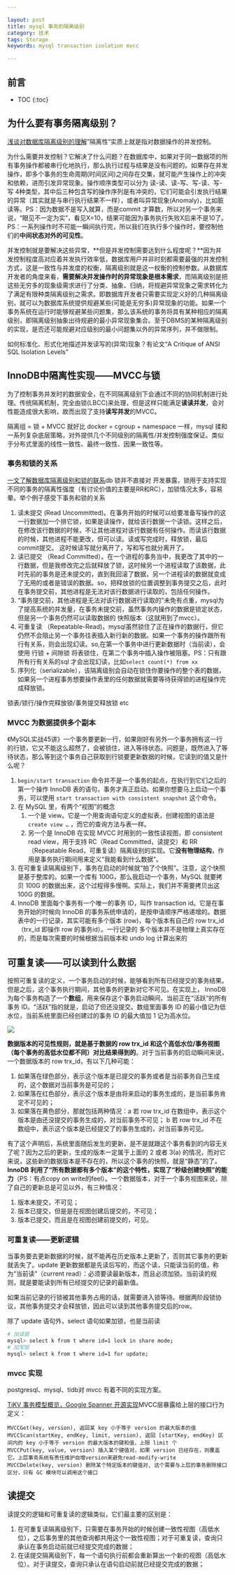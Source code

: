 ```yaml
---

layout: post
title: mysql 事务的隔离级别
category: 技术
tags: Storage
keywords: mysql transaction isolation mvcc

---
```


## 前言

* TOC
{:toc}

## 为什么要有事务隔离级别？

[浅谈对数据库隔离级别的理解](https://zhuanlan.zhihu.com/p/107659876)”隔离性”实质上就是指对数据操作的并发控制。

为什么需要并发控制？它解决了什么问题？在数据库中，如果对于同一数据项的所有事务操作都被串行化地执行，那么执行过程与结果是没有问题的。如果存在并发操作，即多个事务的生命周期(时间区间)之间存在交集，就可能产生操作上的冲突和依赖，进而引发异常现象。操作顺序类型可以分为 读-读、读-写、写-读、写-写 4种类型，其中后三种包含写的操作序列是有冲突的，它们可能会引发执行结果的异常（其实就是与串行执行结果不一样），或者叫异常现象(Anomaly)，比如脏读等。PS：因为数据不是写入就算，而是commit 才算数，所以对另一个事务来说，“眼见不一定为实”，看见X=10，结果可能因为事务执行失败X后来不是10了。PS：一系列操作时不可能一瞬间执行完，所以我们在执行多个操作时，要控制他们的**中间状态对外的可见性**。

并发控制就是要解决这些异常，**但是并发控制需要达到什么程度呢？**因为并发控制程度高对应着并发执行效率低，数据库用户并非时刻都需要最强的并发控制方式，这是一致性与并发度的权衡，隔离级别就是这一权衡的控制参数。从数据库开发者的角度来看，**需要解决并发操作时的异常现象是根本需求**，而隔离级别是把这些无穷多的现象级需求进行了分类、抽象、归纳，将规避异常现象之需求转化为了满足有限种类隔离级别之需求。即数据库开发者只需要实现定义好的几种隔离级别，就可以为数据库系统提供规避某些(可能是无穷多)异常现象的功能。如果一个事务系统在运行时能够规避某些问题集，那么该系统的事务将具有某种相应的隔离级别，即隔离级别抽象出待规避的最小异常现象集合。至于DBMS的某种隔离级别的实现，是否还可能规避对应级别的最小问题集以外的异常序列，并不做限制。

如何标准化、形式化地描述并发读写的(异常)现象？有论文“A Critique of ANSI SQL Isolation Levels” 

## InnoDB中隔离性实现——MVCC与锁
	
为了控制事务并发时的数据安全，在不同隔离级别下会通过不同的协同机制进行处理。传统隔离机制，完全由锁(LBCC)来处理，但是这样只能满足**读读并发**，会对性能造成很大影响，故而出现了支持**读写并发**的MVCC。

隔离组 = 锁 + MVCC 就好比 docker = cgroup + namespace 一样，mysql 揉和一系列复杂底层策略，对外提供几个不同级别的隔离性/并发控制强度保证。类似于分布式里面的线性一致性、最终一致性、因果一致性等。

### 事务和锁的关系

[一文了解数据库隔离级别和锁的联系](https://mp.weixin.qq.com/s/O1oi4ZxeWzWTQVipxdiH6g)db 锁并不直接对 开发暴露，锁用于支持实现不同的事务的隔离性强度（有讨论价值的主要是RR和RC），加锁情况太多，容易晕。举个例子感受下事务和锁的关系
1. 读未提交 (Read Uncommitted)。在事务开始的时候可以给要准备写操作的这一行数据加一个排它锁，如果是读操作，就给该行数据一个读锁。这样之后，在修改该行数据的时候，不让其他进程对该行数据有任何操作。而读该行数据的时候，其他进程不能更改，但可以读。读或写完成时，释放锁，最后commit提交。 这时候读写就分离开了，写和写也就分离开了。
2. 读已提交 （Read Committed）。在一个进程的事务当中，我更改了其中的一行数据，但是我修改完之后就释放了锁，这时候另一个进程读取了该数据，此时先前的事务是还未提交的，直到我回滚了数据，另一个进程读的数据就变成了无用的或者是错误的数据。so，把释放锁的位置调整到事务提交之后，此时在事务提交前，其他进程是无法对该行数据进行读取的，包括任何操作。
3. “事务提交前，其他进程是无法对该行数据进行读取的”未免有点重，mysql为了提高系统的并发量，在事务未提交前，虽然事务内操作的数据是锁定状态，但是另一个事务仍然可以读取数据的 快照版本（这就用到了mvcc）。
4. 可重复读 （Repeatable-Read)。mysql虽然锁住了正在操作的数据行，但它仍然不会阻止另一个事务往表插入新行新的数据。如果一个事务的操作跟所有行有关系，则会出现幻读。so,在第一个事务中进行更新数据时（当前读），会使用 行锁 + 间隙锁 将表锁住，在第二个事务中插入操作被阻塞。PS：只有跟所有行有关系的sql 才会出现幻读，比如`select count(*) from xx`
5. 序列化（serializable），该隔离级别会自动在锁住你要操作的整个表的数据，如果另一个进程事务想要操作表里的任何数据就需要等待获得锁的进程操作完成释放锁。

锁表/锁行/操作完释放锁/事务提交释放锁 etc

### MVCC 为数据提供多个副本

《MySQL实战45讲》一个事务要更新一行，如果刚好有另外一个事务拥有这一行的行锁，它又不能这么超然了，会被锁住，进入等待状态。问题是，既然进入了等待状态，那么等到这个事务自己获取到行锁要更新数据的时候，它读到的值又是什么呢？

1. `begin/start transaction` 命令并不是一个事务的起点，在执行到它们之后的第一个操作 InnoDB 表的语句，事务才真正启动。如果你想要马上启动一个事务，可以使用 `start transaction with consistent snapshot` 这个命令。
2. 在 MySQL 里，有两个“视图”的概念
    1. 一个是 view。它是一个用查询语句定义的虚拟表，创建视图的语法是 `create view …` ，而它的查询方法与表一样。
    2. 另一个是 InnoDB 在实现 MVCC 时用到的一致性读视图，即 consistent read view，用于支持 RC（Read Committed，读提交）和 RR（Repeatable Read，可重复读）隔离级别的实现。它**没有物理结构**，作用是事务执行期间用来定义“我能看到什么数据”。
3. 在可重复读隔离级别下，事务在启动的时候就“拍了个快照”。注意，这个快照是基于整库的。如果一个库有 100G，那么我启动一个事务，MySQL 就要拷贝 100G 的数据出来，这个过程得多慢啊。实际上，我们并不需要拷贝出这 100G 的数据。
4. InnoDB 里面每个事务有一个唯一的事务 ID，叫作 transaction id。它是在事务开始的时候向 InnoDB 的事务系统申请的，是按申请顺序严格递增的。数据表中的一行记录，其实可能有多个版本 (row)，每个版本有自己的 row trx_id（trx_id 即操作 row 的事务id）。一行记录的 多个版本并不是物理上真实存在的，而是每次需要的时候根据当前版本和 undo log 计算出来的

## 可重复读——可以读到什么数据

按照可重复读的定义，一个事务启动的时候，能够看到所有已经提交的事务结果。但是之后，这个事务执行期间，其他事务的更新对它不可见。在实现上， InnoDB 为每个事务构造了一个**数组**，用来保存这个事务启动瞬间，当前正在“活跃”的所有事务 ID。“活跃”指的就是，启动了但还没提交。数组里面事务 ID 的最小值记为低水位，当前系统里面已经创建过的事务 ID 的最大值加 1 记为高水位。

![](/public/upload/storage/storage_water_level.png)

**数据版本的可见性规则，就是基于数据的 row trx_id 和这个高低水位/事务视图（每个事务的高低水位都不同）对比结果得到的**。对于当前事务的启动瞬间来说，一个数据版本的 row trx_id，有以下几种可能：
1. 如果落在绿色部分，表示这个版本是已提交的事务或者是当前事务自己生成的，这个数据对当前事务是可见的；
2. 如果落在红色部分，表示这个版本是由将来启动的事务生成的，是当前事务肯定不可见的；
3. 如果落在黄色部分，那就包括两种情况：a 若 row trx_id 在数组中，表示这个版本是由还没提交的事务生成的，对当前事务不可见； b 若 row trx_id 不在数组中，表示这个版本是已经提交了的事务生成的，对当前事务可见。

有了这个声明后，系统里面随后发生的更新，是不是就跟这个事务看到的内容无关了呢？因为之后的更新，生成的版本一定属于上面的 2 或者 3(a) 的情况，而对它来说，这些新的数据版本是不存在的，所以这个事务的快照，就是“静态”的了。**InnoDB 利用了“所有数据都有多个版本”的这个特性，实现了“秒级创建快照”的能力**（PS：有点copy on write的feel）。一个数据版本，对于一个事务视图来说，除了自己的更新总是可见以外，有三种情况：
1. 版本未提交，不可见；
2. 版本已提交，但是是在视图创建后提交的，不可见；
3. 版本已提交，而且是在视图创建前提交的，可见。

### 可重复读——更新逻辑

当事务要去更新数据的时候，就不能再在历史版本上更新了，否则其它事务的更新就丢失了。update 更新数据都是先读后写的，而这个读，只能读当前的值，称为“当前读”（current read）：必须要读最新版本，而且必须加锁。当前读的规则，就是要能读到所有已经提交的记录的最新值。

如果当前记录的行锁被其他事务占用的话，就需要进入锁等待。根据两阶段锁协议，其他事务提交才会释放锁，因此可以读到其他事务提交后的row。

除了 update 语句外，select 语句如果加锁，也是当前读

```sh
# 加读锁
mysql> select k from t where id=1 lock in share mode;
# 加写锁
mysql> select k from t where id=1 for update;
```
### mvcc 实现

postgresql、mysql、tidb对 mvcc 有着不同的实现方案。

[TiKV 事务模型概览，Google Spanner 开源实现](https://pingcap.com/blog-cn/tidb-transaction-model/)MVCC层暴露给上层的接口行为定义：

    MVCCGet(key, version), 返回某 key 小于等于 version 的最大版本的值
    MVCCScan(startKey, endKey, limit, version), 返回 [startKey, endKey) 区间内的 key 小于等于 version 的最大版本的键和值，上限 limit 个
    MVCCPut(key, value, version) 插入某个键值对，如果 version 已经存在，则覆盖它。上层事务系统有责任维护自增version来避免read-modify-write
    MVCCDelete(key, version) 删除某个特定版本的键值对, 这个需要与上层的事务删除接口区分，只有 GC 模块可以调用这个接口

## 读提交

读提交的逻辑和可重复读的逻辑类似，它们最主要的区别是：
1. 在可重复读隔离级别下，只需要在事务开始的时候创建一致性视图（高低水位），之后事务里的其他查询都共用这个一致性视图；对于可重复读，查询只承认在事务启动前就已经提交完成的数据；
2. 在读提交隔离级别下，每一个语句执行前都会重新算出一个新的视图（高低水位）。对于读提交，查询只承认在语句启动前就已经提交完成的数据；




